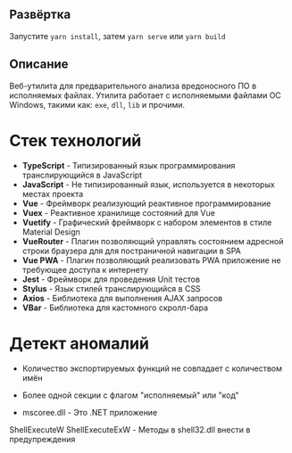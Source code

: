 ## Развёртка

Запустите `yarn install`, затем `yarn serve` или `yarn build`

## Описание

Веб-утилита для предварительного анализа вредоносного ПО в исполняемых файлах.
Утилита работает с исполняемыми файлами ОС Windows, такими как:
`exe`, `dll`, `lib` и прочими.

# Стек технологий
- **TypeScript** - Типизированный язык программирования транслирующийся в JavaScript
- **JavaScript** - Не типизированный язык, используется в некоторых местах проекта
- **Vue** - Фреймворк реализующий реактивное программирование
- **Vuex** - Реактивное хранилище состояний для Vue
- **Vuetify** - Графический фреймворк с набором элементов в стиле Material Design
- **VueRouter** - Плагин позволяющий управлять состоянием адресной строки браузера для 
    для постраничной навигации в SPA
- **Vue PWA** - Плагин позволяющий реализовать PWA приложение не требующее доступа к интернету
- **Jest** - Фреймворк для проведения Unit тестов
- **Stylus** - Язык стилей транслирующийся в CSS   
- **Axios** - Библиотека для выполнения AJAX запросов
- **VBar** - Библиотека для кастомного скролл-бара

# Детект аномалий
- Количество экспортируемых функций не совпадает с количеством имён
- Более одной секции с флагом "исполняемый" или "код"

- mscoree.dll - Это .NET приложение

ShellExecuteW ShellExecuteExW - Методы в shell32.dll внести в предупреждения
